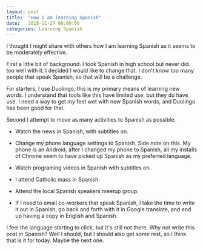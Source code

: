 ```yaml
---
layout: post
title:  "How I am learning Spanish"
date:   2018-11-27 00:00:00
categories: Learning Spanish
---
```

I thought I might share with others how I am learning Spanish as it seems to be moderately effective.

First a little bit of background. I took Spanish in high school but never did too well with it.  I decided I would like to change that.  I don't know too many people that speak Spanish, so that will be a challenge.

For starters, I use Duolingo, this is my primary means of learning new words.  I understand that tools like this have limited use, but they do have use. I need a way to get my feet wet with new Spanish words, and Duolingo has been good for that.

Second I attempt to move as many activities to Spanish as possible.

* Watch the news in Spanish, with subtitles on.

* Change my phone language settings to Spanish.  Side note on this.  My phone is an Android, after I changed my phone to Spanish, all my installs of Chrome seem to have picked up Spanish as my preferred language.

* Watch programing videos in Spanish with subtitles on.

* I attend Catholic mass in Spanish.

* Attend the local Spanish speakers meetup group.

* If I need to email co-workers that speak Spanish, I take the time to write it out in Spanish, go back and forth with it in Google translate, and end up having a copy in English and Spanish.

I feel the language starting to click, but it's still not there.  Why not write this post in Spanish?  Well I should, but I should also get some rest, so I think that is it for today.  Maybe the next one.
